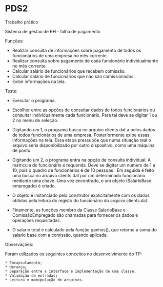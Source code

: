 # PDS2
Trabalho prático

Sistema de gestao de RH -  folha de pagamento

Funções:

- Realizar consulta de informações sobre pagamento de todos os funcionários de uma empresa no mês corrente.
- Realizar consulta sobre pagamento de cada funcionário individualmente no mês corrente.
- Calcular salário de funcionários que recebem comissão.
- Calcular salário de funcionários que não são comissionados.
- Exibir informações na tela.

Teste:

- Executar o programa.
 
- Escolher entre as opções de consultar dados de todos funcionários ou consultar individualmente cada funcionário. 
  Para tal deve se digitar 1 ou 2 no menu de seleção.

- Digitando um 1, o programa busca no arquivo clients.dat a pelos dados de todos funcionários de uma empresa. Posteriormente  exibe essas informações na tela. Essa etapa pressupõe que numa situação real o arquivo seria disponibilizado por outro dispositivo, como uma máquina de ponto. 

- Digitando um 2, o programa  entra na opção de consulta individual. A matricula do funcionário é requerida. 
  Deve se digitar um numero de 1 a 10, pois o quadro de funcionários é de 10 pessoas . 
  Em seguida é feito uma busca no arquivo clients.dat por um determinado funcionário mediante uma chave. 
  Uma vez encontrado, o um objeto (SalarioBase empregado) é criado.

- O objeto é instanciado pelo construtor explicitamente com os dados obtidos pela leitura do registo do funcionário do arquivo clients.dat.

- Finamente, as funções membro da Classe SalarioBase e ComissãoEmpregado são chamadas para fornecer os dados e operações requisitadas.

- O salario total é calculado pela função ganhos(), que retorna a soma do salario base com a comissão, quando aplicada.


Observações:

  Foram utilizados os seguintes conceitos no desenvolvimento do TP:  

	* Encapsulamento;
	* Herança;
	* Separação entre a interface e implementação de uma classe;
	* Validação de entradas;
	* Leitura e manipulação de arquivos.
